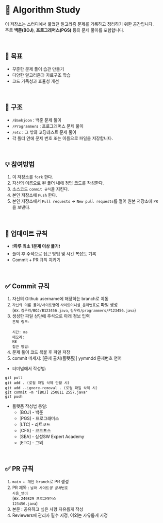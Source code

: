 # 📝 Algorithm Study

이 저장소는 스터디에서 풀었던 알고리즘 문제를 기록하고 정리하기 위한 공간입니다.  
주로 **백준(BOJ)**, **프로그래머스(PGS)** 등의 문제 풀이를 포함합니다.

<br />

## 🎯 목표

- 꾸준한 문제 풀이 습관 만들기
- 다양한 알고리즘과 자료구조 학습
- 코드 가독성과 효율성 개선

<br />

## 📂 구조

- `/Baekjoon` : 백준 문제 풀이
- `/Programmers` : 프로그래머스 문제 풀이
- `/etc` : 그 밖의 코딩테스트 문제 풀이
- 각 폴더 안에 문제 번호 또는 이름으로 파일을 저장합니다.

<br />

## 💡 참여방법

1. 이 저장소를 `fork` 한다.
2. 자신의 이름으로 된 폴더 내에 정답 코드를 작성한다.
3. 소스코드 `commit 규칙`을 지킨다.
4. 본인 저장소에 `Push` 한다.
5. 본인 저장소에서 `Pull requests` → `New pull requests`를 열어 원본 저장소에 `PR`을 보낸다.

<br />

## 📅 업데이트 규칙

- ❗<strong>하루 최소 1문제 이상 풀기</strong>❗
- 풀이 후 주석으로 접근 방법 및 시간 복잡도 기록
- Commit + PR 규칙 지키기

<br />

## ✅ Commit 규칙

1. 자신의 Github username에 해당하는 branch로 이동
2. <code>자신의 이름 폴더/사이트명</code>에 <code>사이트이니셜\_문제번호</code>로 파일 생성<br/>(ex. <code>김우리/BOJ/B123456.java</code>, <code>김우리/programmers/P123456.java</code>)
3. 생성한 파일 상단에 주석으로 아래 정보 입력<br/><code>문제 링크: </code><br/><code>시간: ms</code><br/><code>메모리: KB</code><br/><code>접근 방법: </code>
4. 문제 풀이 코드 복붙 후 파일 저장
5. commit 메세지: [문제 출처(플랫폼)] yymmdd 문제번호 언어

- 터미널에서 작성법:

```
git pull
git add . (로컬 파일 삭제 안할 시)
git add --ignore-removal . (로컬 파일 삭제 시)
git commit -m "[BOJ] 250811 2557.java"
git push
```

- 플랫폼 작성법 통일:
  - [BOJ] - 백준
  - [PGS] - 프로그래머스
  - [LTC] - 리트코드
  - [CFS] - 코드포스
  - [SEA] - 삼성SW Expert Academy
  - [ETC] - 그외

<br />

## ✅ PR 규칙

1. <code>main ← 개인 branch</code>로 PR 생성
2. PR 제목 : <code>날짜 사이트*명 문제*번호 사용\_언어</code><br/>(ex. <code>240829 프로그래머스 123456.java</code>)
3. 본문 : 공유하고 싶은 사항 자유롭게 작성
4. Reviewers에 관리자 필수 지정, 이외는 자유롭게 지정
